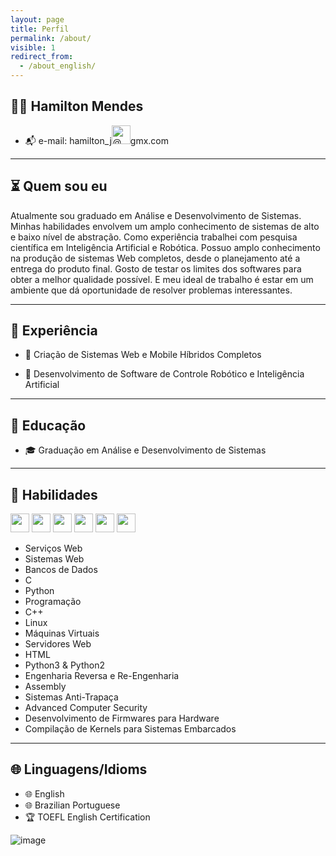 ```yaml
---
layout: page
title: Perfil
permalink: /about/
visible: 1
redirect_from:
  - /about_english/
---
```



## <span class="icon_color"> 👨‍💻 </span> Hamilton Mendes
* <span class="icon_color">📬</span> e-mail: hamilton_j<img alt="@" height="30" src="https://cdn.iconscout.com/icon/free/png-64/at-sign-loctaion-symbol-a-mail-44406.png">gmx.com

---

## <span class="icon_color">⏳</span> Quem sou eu
Atualmente sou graduado em Análise e Desenvolvimento de Sistemas.
Minhas habilidades envolvem um amplo conhecimento de sistemas de alto e baixo nível de abstração.
Como experiência trabalhei com pesquisa científica em Inteligência Artificial e Robótica. 
Possuo amplo conhecimento na produção de sistemas Web completos, desde o planejamento até a entrega do produto final.
Gosto de testar os limites dos softwares para obter a melhor qualidade possível.
E meu ideal de trabalho é estar em um ambiente que dá oportunidade de resolver problemas interessantes.

---

## <span class="icon_color">💼</span> Experiência

* <span class="icon_color">🔗</span> Criação de Sistemas Web e Mobile Híbridos Completos

* <span class="icon_color">🔬</span> Desenvolvimento de Software de Controle Robótico e Inteligência Artificial


---

## <span class="icon_color">🏫</span> Educação
* <span class="icon_color">🎓</span> Graduação em Análise e Desenvolvimento de Sistemas

---

## <span class="icon_color">🔧</span> Habilidades
<img height="30" src="https://cdn.iconscout.com/icon/free/png-512/c-programming-569564.png">
<img height="30" src="https://cdn.iconscout.com/icon/free/png-512/docker-226091.png">
<img height="30" src="https://cdn.iconscout.com/icon/free/png-256/github-170-1175028.png">
<img height="30" src="https://cdn.iconscout.com/icon/free/png-64/python-2752092-2284909.png">
<img height="30" src="https://cdn.iconscout.com/icon/free/png-64/javascript-2038874-1720087.png">
<img height="30" src="https://cdn.iconscout.com/icon/free/png-64/mongodb-4-1175139.png">

<!---
* Serviços Web
* Sistemas Web
* Sistemas híbridos e mobile
* Infraestrutura Web
* Frontend e Backend
* Bancos de Dados SQL e NoSQL
* Linguagens: python, javascript, php, css, html
* Programação Orientada a Objetos
* Linux
* Máquinas Virtuais
* Servidores Web
-->

* Serviços Web
* Sistemas Web
* Bancos de Dados 
* C 
* Python 
* Programação 
* C++ 
* Linux 
* Máquinas Virtuais 
* Servidores Web 
* HTML 
* Python3 & Python2 
* Engenharia Reversa e Re-Engenharia 
* Assembly 
* Sistemas Anti-Trapaça 
* Advanced Computer Security 
* Desenvolvimento de Firmwares para Hardware 
* Compilação de Kernels para Sistemas Embarcados

---


## <span class="icon_color">🌐</span> Linguagens/Idioms
* <span class="icon_color">🌐</span> English
* <span class="icon_color">🌐</span> Brazilian Portuguese
* <span class="icon_color">🏆</span> TOEFL English Certification


![image](https://user-images.githubusercontent.com/77713063/131860070-3a8aae57-515c-43e7-9d26-e7c0c2d1058c.png)

